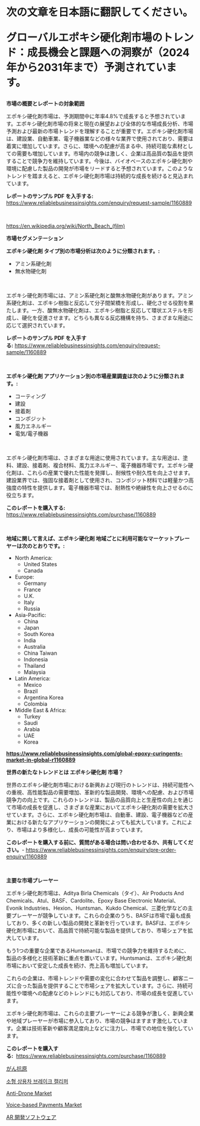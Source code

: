 <p><h1>次の文章を日本語に翻訳してください。

グローバルエポキシ硬化剤市場のトレンド：成長機会と課題への洞察が（2024年から2031年まで）予測されています。</h1></p><p><strong>市場の概要とレポートの対象範囲</strong></p>
<p><p>エポキシ硬化剤市場は、予測期間中に年率4.8%で成長すると予想されています。エポキシ硬化剤市場の将来と現在の展望および全体的な市場成長分析、市場予測および最新の市場トレンドを理解することが重要です。エポキシ硬化剤市場は、建設業、自動車業、電子機器業などの様々な業界で使用されており、需要は着実に増加しています。さらに、環境への配慮が高まる中、持続可能な素材としての需要も増加しています。市場内の競争は激しく、企業は高品質の製品を提供することで競争力を維持しています。今後は、バイオベースのエポキシ硬化剤や環境に配慮した製品の開発が市場をリードすると予想されています。このようなトレンドを踏まえると、エポキシ硬化剤市場は持続的な成長を続けると見込まれています。</p></p>
<p><strong>レポートのサンプル PDF を入手する:</strong> <a href="https://www.reliablebusinessinsights.com/enquiry/request-sample/1160889">https://www.reliablebusinessinsights.com/enquiry/request-sample/1160889</a></p>
<p>&nbsp;</p>
<p><a href="https://en.wikipedia.org/wiki/North_Beach_(film)">https://en.wikipedia.org/wiki/North_Beach_(film)</a></p>
<p><strong>市場セグメンテーション</strong></p>
<p><strong>エポキシ硬化剤 タイプ別の市場分析は次のように分類されます。:</strong></p>
<p><ul><li>アミン系硬化剤</li><li>無水物硬化剤</li></ul></p>
<p>&nbsp;</p>
<p><p>エポキシ硬化剤市場には、アミン系硬化剤と酸無水物硬化剤があります。アミン系硬化剤は、エポキシ樹脂と反応して分子間架橋を形成し、硬化させる役割を果たします。一方、酸無水物硬化剤は、エポキシ樹脂と反応して環状エステルを形成し、硬化を促進させます。どちらも異なる反応機構を持ち、さまざまな用途に応じて選択されています。</p></p>
<p><strong>レポートのサンプル PDF を入手する:</strong>&nbsp;<a href="https://www.reliablebusinessinsights.com/enquiry/request-sample/1160889">https://www.reliablebusinessinsights.com/enquiry/request-sample/1160889</a></p>
<p>&nbsp;</p>
<p><strong> エポキシ硬化剤 アプリケーション別の市場産業調査は次のように分類されます。:</strong></p>
<p><ul><li>コーティング</li><li>建設</li><li>接着剤</li><li>コンポジット</li><li>風力エネルギー</li><li>電気/電子機器</li></ul></p>
<p>&nbsp;</p>
<p><p>エポキシ硬化剤市場は、さまざまな用途に使用されています。主な用途は、塗料、建設、接着剤、複合材料、風力エネルギー、電子機器市場です。エポキシ硬化剤は、これらの産業で優れた性能を発揮し、耐候性や耐久性を向上させます。建設業界では、強固な接着剤として使用され、コンポジット材料では軽量かつ高強度の特性を提供します。電子機器市場では、耐熱性や絶縁性を向上させるのに役立ちます。</p></p>
<p><strong>このレポートを購入する:</strong>&nbsp; <a href="https://www.reliablebusinessinsights.com/purchase/1160889">https://www.reliablebusinessinsights.com/purchase/1160889</a></p>
<p>&nbsp;</p>
<p><strong>地域に関して言えば、エポキシ硬化剤 地域ごとに利用可能なマーケットプレーヤーは次のとおりです。:</strong></p>
<p><ul>
    <li>
        North America:
        <ul>
            <li>United States</li>
            <li>Canada</li>
        </ul>
    </li>
    <li>
        Europe:
        <ul>
            <li>Germany</li>
            <li>France</li>
            <li>U.K.</li>
            <li>Italy</li>
            <li>Russia</li>
        </ul>
    </li>
    <li>
        Asia-Pacific:
        <ul>
            <li>China</li>
            <li>Japan</li>
            <li>South Korea</li>
            <li>India</li>
            <li>Australia</li>
            <li>China Taiwan</li>
            <li>Indonesia</li>
            <li>Thailand</li>
            <li>Malaysia</li>
        </ul>
    </li>
    <li>
        Latin America:
        <ul>
            <li>Mexico</li>
            <li>Brazil</li>
            <li>Argentina Korea</li>
            <li>Colombia</li>
        </ul>
    </li>
    <li>
        Middle East & Africa:
        <ul>
            <li>Turkey</li>
            <li>Saudi</li>
            <li>Arabia</li>
            <li>UAE</li>
            <li>Korea</li>
        </ul>
    </li>
    </ul></p>
<p><strong><a href="https://www.reliablebusinessinsights.com/global-epoxy-curingents-market-in-global-r1160889">https://www.reliablebusinessinsights.com/global-epoxy-curingents-market-in-global-r1160889</a></strong>&nbsp;</p>
<p><strong>世界の新たなトレンドとは エポキシ硬化剤 市場？</strong></p>
<p><p>世界のエポキシ硬化剤市場における新興および現行のトレンドは、持続可能性への重視、高性能製品の需要増加、革新的な製品開発、環境への配慮、および市場競争力の向上です。これらのトレンドは、製品の品質向上と生産性の向上を通じて市場の成長を促進し、さまざまな産業においてエポキシ硬化剤の需要を拡大させています。さらに、エポキシ硬化剤市場は、自動車、建設、電子機器などの産業における新たなアプリケーションの開発によっても拡大しています。これにより、市場はより多様化し、成長の可能性が高まっています。</p></p>
<p><strong>このレポートを購入する前に、質問がある場合は問い合わせるか、共有してください。</strong>- <a href="https://www.reliablebusinessinsights.com/enquiry/pre-order-enquiry/1160889">https://www.reliablebusinessinsights.com/enquiry/pre-order-enquiry/1160889</a></p>
<p>&nbsp;</p>
<p><strong>主要な市場プレーヤー</strong></p>
<p><p>エポキシ硬化剤市場は、Aditya Birla Chemicals（タイ）、Air Products And Chemicals、Atul、BASF、Cardolite、Epoxy Base Electronic Material、Evonik Industries、Hexion、Huntsman、Kukdo Chemical、三菱化学などの主要プレーヤーが競争しています。これらの企業のうち、BASFは市場で最も成長しており、多くの新しい製品の開発と革新を行っています。BASFは、エポキシ硬化剤市場において、高品質で持続可能な製品を提供しており、市場シェアを拡大しています。</p><p>もう1つの重要な企業であるHuntsmanは、市場での競争力を維持するために、製品の多様化と技術革新に重点を置いています。Huntsmanは、エポキシ硬化剤市場において安定した成長を続け、売上高も増加しています。</p><p>これらの企業は、市場トレンドや需要の変化に合わせて製品を調整し、顧客ニーズに合った製品を提供することで市場シェアを拡大しています。さらに、持続可能性や環境への配慮などのトレンドにも対応しており、市場の成長を促進しています。</p><p>エポキシ硬化剤市場は、これらの主要プレーヤーによる競争が激しく、新興企業や地域プレーヤーが市場に参入しており、市場の競争はますます激化しています。企業は技術革新や顧客満足度向上などに注力し、市場での地位を強化しています。</p></p>
<p><strong>このレポートを購入する:</strong>&nbsp;&nbsp;<a href="https://www.reliablebusinessinsights.com/purchase/1160889">https://www.reliablebusinessinsights.com/purchase/1160889</a></p>
<p><p><a href="https://medium.com/@austinjames1907/%E3%81%8C%E3%82%93%E6%8A%97%E5%8E%9F%E5%B8%82%E5%A0%B4%E3%81%AF-%E5%B8%82%E5%A0%B4%E3%82%B7%E3%82%A7%E3%82%A2-%E5%B8%82%E5%A0%B4%E5%8B%95%E5%90%91-%E3%81%8A%E3%82%88%E3%81%B3%E5%B8%82%E5%A0%B4%E6%88%90%E9%95%B7%E3%81%AB%E9%96%A2%E3%81%99%E3%82%8B%E6%83%85%E5%A0%B1%E3%82%92%E6%8F%90%E4%BE%9B%E3%81%97%E3%81%A6%E3%81%84%E3%81%BE%E3%81%99-2e75a48174e0">がん抗原</a></p><p><a href="https://medium.com/@leonidasalazar756/%EA%B2%BD%EC%97%85%EC%9A%A9-%EC%B0%A8%EB%9F%89-%EB%B8%8C%EB%A0%88%EC%9D%B4%ED%81%AC-%EC%BA%98%EB%A6%AC%ED%8D%BC-%EC%8B%9C%EC%9E%A5-%EA%B7%9C%EB%AA%A8-%EC%8B%9C%EC%9E%A5-%EC%A0%84%EB%A7%9D-%EB%B0%8F-%EC%8B%9C%EC%9E%A5-%EC%98%88%EC%B8%A1-2024%EB%85%84%EB%B6%80%ED%84%B0-2031%EB%85%84-4f4c8998ff95">소형 상용차 브레이크 캘리퍼</a></p><p><a href="https://issuu.com/reportprime-2/docs/anti-drone-market-size-2030.pptx">Anti-Drone Market</a></p><p><a href="https://github.com/sifatuddin25/Market-Research-Report-List-1/blob/main/voice-based-payments-market.md">Voice-based Payments Market</a></p><p><a href="https://medium.com/@abdielkilback/ar%E9%96%8B%E7%99%BA%E3%82%BD%E3%83%95%E3%83%88%E3%82%A6%E3%82%A7%E3%82%A2%E5%B8%82%E5%A0%B4%E3%81%AE%E8%A6%8F%E6%A8%A1%E3%81%AF-%E4%B8%96%E7%95%8C%E7%94%A3%E6%A5%AD%E3%81%AB%E3%81%8A%E3%81%91%E3%82%8B%E6%9C%80%E9%81%A9%E3%81%AA%E3%83%9E%E3%83%BC%E3%82%B1%E3%83%86%E3%82%A3%E3%83%B3%E3%82%B0%E3%83%81%E3%83%A3%E3%83%B3%E3%83%8D%E3%83%AB%E3%82%92%E7%A4%BA%E3%81%97%E3%81%A6%E3%81%84%E3%81%BE%E3%81%99-9ad8d85cdd44">AR 開発ソフトウェア</a></p></p>
